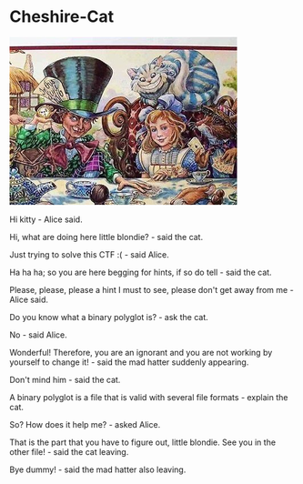 # Cheshire-Cat

![alt text](https://github.com/argb10/Cheshire-Cat/blob/main/mad-hatter-tea-party-poster-alice.jpg)

Hi kitty - Alice said.

Hi, what are doing here little blondie? - said the cat.

Just trying to solve this CTF :( - said Alice.

Ha ha ha; so you are here begging for hints, if so do tell - said the cat.

Please, please, please a hint I must to see, please don't get away from me - Alice said.

Do you know what a binary polyglot is? - ask the cat.

No - said Alice.

Wonderful! Therefore, you are an ignorant and you are not working by yourself to change it! - said the mad hatter suddenly appearing.

Don't mind him - said the cat.

A binary polyglot is a file that is valid with several file formats - explain the cat.

So? How does it help me? - asked Alice.

That is the part that you have to figure out, little blondie. See you in the other file! - said the cat leaving.

Bye dummy! - said the mad hatter also leaving.

